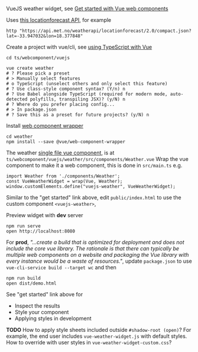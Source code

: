 VueJS weather widget,
see [Get started with Vue web components](https://archive.is/OKA7l)

Uses [this locationforecast API](https://api.met.no/weatherapi/locationforecast/2.0), for example
```
http "https://api.met.no/weatherapi/locationforecast/2.0/compact.json?lat=-33.947032&lon=18.377848"
```

Create a project with vue/cli,
see [using TypeScript with Vue](https://archive.is/nwkWV)
```
cd ts/webcomponent/vuejs

vue create weather
# ? Please pick a preset
# > Manually select features
# o TypeScript (unselect others and only select this feature)
# ? Use class-style component syntax? (Y/n) n
# ? Use Babel alongside TypeScript (required for modern mode, auto-detected polyfills, transpiling JSX)? (y/N) n
# ? Where do you prefer placing config...
# > In package.json
# ? Save this as a preset for future projects? (y/N) n 
```

Install [web component wrapper](https://github.com/vuejs/vue-web-component-wrapper)
```
cd weather
npm install --save @vue/web-component-wrapper
```

The weather
[single file vue component](https://vuejs.org/v2/guide/single-file-components.html), 
is at `ts/webcomponent/vuejs/weather/src/components/Weather.vue`
Wrap the vue component to make it a web component, 
this is done in `src/main.ts` e.g. 
```
import Weather from './components/Weather';
const VueWeatherWidget = wrap(Vue, Weather);
window.customElements.define("vuejs-weather", VueWeatherWidget);
```

Similar to the "get started" link above,
edit `public/index.html` to use the custom component `<vuejs-weather>`,

Preview widget with **dev** server
```
npm run serve
open http://localhost:8080
```

For **prod**,
*"...create a build that is optimized for deployment and does not include 
the core vue library. The rationale is that there can typically be multiple 
web components on a website and packaging the Vue library with every instance 
would be a waste of resources."*,
update `package.json` to use `vue-cli-service build --target wc` and then
```
npm run build
open dist/demo.html
```

See "get started" link above for
- Inspect the results
- Style your component
- Applying styles in development

**TODO** How to apply style sheets included outside `#shadow-root (open)`?
For example, the end user includes `vue-weather-widget.js` with default styles.
How to override with user styles in `vue-weather-widget-custom.css`?




